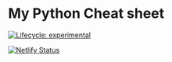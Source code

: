 # My Python Cheat sheet

<!-- badges: start -->

[![Lifecycle: experimental](https://img.shields.io/badge/lifecycle-experimental-orange.svg)](https://lifecycle.r-lib.org/articles/stages.html#experimental)

[![Netlify Status](https://api.netlify.com/api/v1/badges/f05e8d2c-c255-4123-8465-db11588ea171/deploy-status)](https://app.netlify.com/sites/py-cheatsheet-book/deploys)

<!-- badges: end -->
